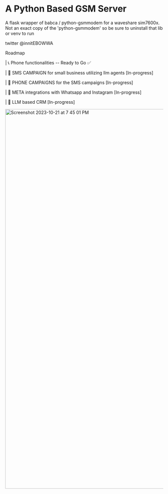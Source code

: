 # A Python Based GSM Server
A flask wrapper of babca / python-gsmmodem for a waveshare sim7600x.  Not an exact copy of the 'python-gsmmodem' so be sure to uninstall that lib or venv to run


twitter @innitEBOWWA


Roadmap

| 📞 Phone functionalities -- Ready to Go ✅

| 🚀 SMS CAMPAIGN for small business utilizing llm agents [In-progress]

| 🚀 PHONE CAMPAIGNS for the SMS campaigns [In-progress]

| 🚀 META integrations with Whatsapp and Instagram [In-progress]

| 🚀 LLM based CRM [In-progress]


<img width="1206" alt="Screenshot 2023-10-21 at 7 45 01 PM" src="https://github.com/ebowwa/LLM_telecenter/assets/81942069/6a366e5b-e3b8-43aa-9cbc-7a2eefe5559a">
